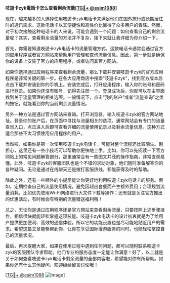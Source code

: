 **吱遊卡zyk電話卡怎么查看剩余流量[[TG💪+ @esim1088](https://t.me/s/esim1088)]**

现在，越来越多的人选择使用吱遊卡zyk电话卡来满足他们在国外旅行或长期居住时的通讯需求。这款电话卡以其便捷性和高性价比赢得了众多用户的青睐。然而，对于初次接触这种电话卡的人来说，可能会遇到一个问题：如何查看自己的剩余流量呢？其实，查看剩余流量的方法并不复杂，接下来就让我详细为你介绍一下。

首先，你需要知道吱遊卡zyk电话卡的流量管理方式。这款电话卡通常会通过官方的应用程序或者官方网站来帮助用户管理和查询流量信息。因此，第一步就是确保你的设备上安装了官方的应用程序，或者访问其官方网站。

如果你选择通过应用程序来查看剩余流量，那么下载并安装吱遊卡zyk的官方应用程序是非常关键的第一步。在各大应用商店中搜索“吱遊卡zyk”，找到官方版本后点击下载并安装到你的手机上。安装完成后，打开应用程序，输入你的账号和密码进行登录。如果你还没有账号，记得先注册一个。登录成功后，你就可以在主界面找到关于流量管理的相关选项。一般情况下，点击“我的账户”或者“流量查询”之类的按钮，就能看到你的当前剩余流量情况。

另外一种方法是通过官方网站来查询。打开浏览器，输入吱遊卡zyk的官方网站地址。登录你的账户后，在页面中寻找与流量相关的选项。通常网站会有专门的流量查询入口，点击进入后即可查看详细的流量使用记录以及剩余流量信息。这种方式适合那些不太习惯使用应用程序的用户。

当然啦，如果你是第一次使用吱遊卡zyk电话卡，可能对整个流程还比较陌生。别担心，这里还有一些小技巧可以帮助你更快地上手。比如，你可以先阅读一下官方网站上的常见问题解答部分，那里通常会有一些图文并茂的操作指南，非常直观易懂。此外，吱遊卡zyk的客服团队也是个不错的求助对象，他们随时准备解答你的各种疑问。无论是通过在线聊天还是拨打客服热线，都能获得及时的帮助。

除此之外，还有一些额外的小提示能让你更好地利用吱遊卡zyk电话卡的服务。例如，定期检查自己的流量使用情况，避免因超出套餐而产生额外费用；合理规划流量消耗，比如优先使用Wi-Fi网络进行大文件下载等操作；还有就是关注官方推出的优惠活动，有时候会有特别的流量赠送福利哦！

总之，无论你是通过应用程序还是官方网站来查看剩余流量，只要按照上述步骤操作，相信很快就能轻松掌握这项技能。吱遊卡zyk电话卡的设计初衷就是为了给用户提供更加便利、高效的通信体验，所以它的功能设置也是尽可能地贴近用户的需求。希望这篇文章能够帮到你，让你在享受国际漫游服务的同时，也能轻松掌控自己的流量状况。

最后，再次提醒大家，如果在使用过程中遇到任何问题，都可以随时联系吱遊卡zyk的客服团队寻求帮助。他们专业的服务态度一定能让你满意！好了，以上就是关于如何查看吱遊卡zyk电话卡剩余流量的全部内容啦，希望能对你有所帮助。如果你还有什么其他疑问，欢迎继续留言讨论哦！

[[TG💪+ @esim1088](https://t.me/s/esim1088) ![Image](https://i.postimg.cc/4NQfJmqS/Snipaste-2025-05-13-00-14-12.png)]